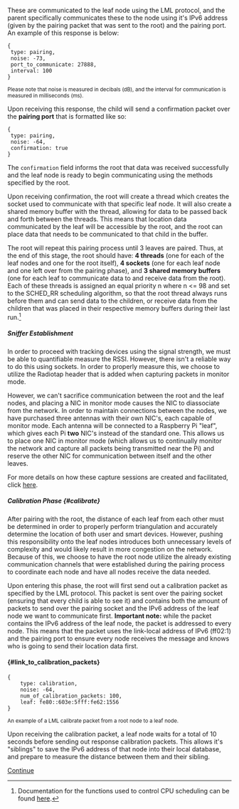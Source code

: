 These are communicated to the leaf node using the LML protocol, and the parent specifically communicates these to the node using it's IPv6 address (given by the pairing packet that was sent to the root) and the pairing port. An example of this response is below:
```
{
 type: pairing,
 noise: -73, 
 port_to_communicate: 27888,
 interval: 100 
}
```
<sub>Please note that noise is measured in decibals (dB), and the interval for communication is measured in milliseconds (ms).</sub>

Upon receiving this response, the child will send a confirmation packet over the **pairing port** that is formatted like so: 
```
{
 type: pairing,
 noise: -64,
 confirmation: true
}
```
The `confirmation` field informs the root that data was received successfully and the leaf node is ready to begin communicating using the methods specified by the root. 

Upon receiving confirmation, the root will create a thread which creates the socket used to communicate with that specific leaf node. It will also create a shared memory buffer with the thread, allowing for data to be passed back and forth between the threads. This means that location data communicated by the leaf will be accessible by the root, and the root can place data that needs to be communicated to that child in the buffer. 

The root will repeat this pairing process until 3 leaves are paired. Thus, at the end of this stage, the root should have: **4 threads** (one for each of the leaf nodes and one for the root itself), **4 sockets** (one for each leaf node and one left over from the pairing phase), and **3 shared memory buffers** (one for each leaf to communicate data to and receive data from the root). Each of these threads is assigned an equal priority n where n <= 98 and set to the SCHED_RR scheduling algorithm, so that the root thread always runs before them and can send data to the children, or receive data from the children that was placed in their respective memory buffers during their last run.[^1]

##### Sniffer Establishment

In order to proceed with tracking devices using the signal strength, we must be able to quantifiable measure the RSSI. However, there isn't a reliable way to do this using sockets. In order to properly measure this, we choose to utilize the Radiotap header that is added when capturing packets in monitor mode. 

However, we can't sacrifice communication between the root and the leaf nodes, and placing a NIC in monitor mode causes the NIC to diassociate from the network. In order to maintain connections between the nodes, we have purchased three antennas with their own NIC's, each capable of monitor mode. Each antenna will be connected to a Raspberry Pi "leaf", which gives each Pi **two** NIC's instead of the standard one. This allows us to place one NIC in monitor mode (which allows us to continually monitor the network and capture all packets being transmitted near the Pi) and reserve the other NIC for communication between itself and the other leaves. 

For more details on how these capture sessions are created and facilitated, click [here](). 

##### Calibration Phase {#calibrate}

After pairing with the root, the distance of each leaf from each other must be determined in order to properly perform triangulation and accurately determine the location of both user and smart devices. However, pushing this responsibility onto the leaf nodes introduces both unnecessary levels of complexity and would likely result in more congestion on the network. Because of this, we choose to have the root node utilize the already existing communication channels that were established during the pairing process to coordinate each node and have all nodes receive the data needed. 

Upon entering this phase, the root will first send out a calibration packet as specified by the LML protocol. This packet is sent over the pairing socket (ensuring that every child is able to see it) and contains both the amount of packets to send over the pairing socket and the IPv6 address of the leaf node we want to communicate first. **Important note:** while the packet contains the IPv6 address of the leaf node, the packet is addressed to every node. This means that the packet uses the link-local address of IPv6 (ff02:1) and the pairing port to ensure every node receives the message and knows who is going to send their location data first.
#### {#link_to_calibration_packets}
```
{
    type: calibration,
    noise: -64,
    num_of_calibration_packets: 100,
    leaf: fe80::603e:5fff:fe62:1556
}
```
<sub>An example of a LML calibrate packet from a root node to a leaf node.</sub>

Upon receiving the calibration packet, a leaf node waits for a total of 10 seconds before sending out response calibration packets. This allows it's "siblings" to save the IPv6 address of that node into their local database, and prepare to measure the distance between them and their sibling. 

[Continue](./System_Overview_3.md)

[^1]: Documentation for the functions used to control CPU scheduling can be found [here](https://man7.org/linux/man-pages/man7/sched.7.html).